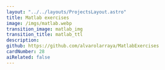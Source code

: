 ```yaml
---
layout: "../../layouts/ProjectsLayout.astro"
title: Matlab exercises
image: /imgs/matlab.webp
transition_image: matlab_img
transition_title: matlab_ttl
description: 
github: https://github.com/alvarolarraya/MatlabExercises
cardNumber: 28
aiRelated: false
---
```

